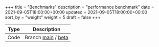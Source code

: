 +++
title = "Benchmarks"
description = "performance benchmark"
date = 2021-09-05T18:00:00+00:00
updated = 2021-09-05T18:00:00+00:00
sort_by = "weight"
weight = 5
draft = false
+++

| Type | Description                 |
| ---- | --------------------------- |
| Code | Branch [main](/chewdata/benches/main/) / [beta](/chewdata/benches/beta/) |
